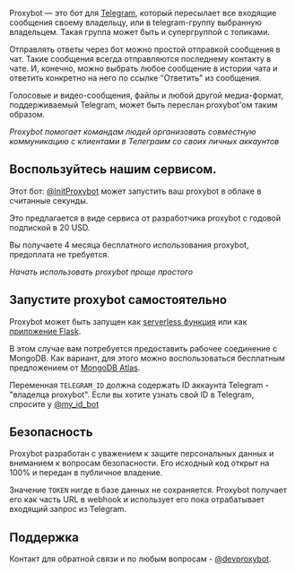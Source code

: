 Proxybot — это бот для [Telegram](https://www.telegram.org), который пересылает все входящие сообщения своему владельцу, или в telegram-группу выбранную владельцем.
Такая группа может быть и супергруппой с топиками.

Отправлять ответы через бот можно простой отправкой сообщения в чат.
Такие сообщения всегда отправляются последнему контакту в чате.
И, конечно, можно выбрать любое сообщение в истории чата и ответить конкретно на него по ссылке "Ответить" из сообщения.

Голосовые и видео-сообщения, файлы и любой другой медиа-формат, поддерживаемый Telegram, может быть переслан proxybot'ом таким образом.

*Proxybot помогает командам людей организовать совместную коммуникацию с клиентами в Телеграим со своих личных аккаунтов*


## Воспользуйтесь нашим сервисом.
Этот бот: [@InitProxybot](https://t.me/InitProxybot) может запустить ваш proxybot в облаке в считанные секунды.

Это предлагается в виде сервиса от разработчика proxybot с годовой подпиской в 20 USD.

Вы получаете 4 месяца бесплатного использования proxybot,
предоплата не требуется.

*Начать использовать proxybot проще простого*


## Запустите proxybot самостоятельно

Proxybot может быть запущен как [serverless функция](Telegram-Bot-Serverless.md) или как [приложение Flask](Telegram-Bot-Flask.md).

В этом случае вам потребуется предоставить рабочее соединение с MongoDB.
Как вариант, для этого можно воспользоваться бесплатным предложением от [MongoDB Atlas](https://www.mongodb.com/docs/atlas/).

Переменная `TELEGRAM_ID` должна содержать ID аккаунта Telegram - "владелца proxybot".
Если вы хотите узнать свой ID в Telegram, спросите у [@my_id_bot](https://t.me/my_id_bot)


## Безопасность

Proxybot разработан с уважением к защите персональных данных и вниманием к вопросам безопасности. Его исходный код открыт на 100% и передан в публичное владение.

Значение `TOKEN` нигде в базе данных не сохраняется. Proxybot получает его как часть URL в webhook и использует его пока отрабатывает входящий запрос из Telegram.


## Поддержка

Контакт для обратной связи и по любым вопросам - [@devproxybot](https://t.me/devproxybot).
